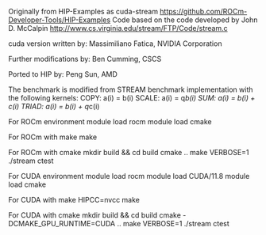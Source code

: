 Originally from HIP-Examples as cuda-stream 
   https://github.com/ROCm-Developer-Tools/HIP-Examples
Code based on the code developed by John D. McCalpin
http://www.cs.virginia.edu/stream/FTP/Code/stream.c

cuda version written by: Massimiliano Fatica, NVIDIA Corporation

Further modifications by: Ben Cumming, CSCS

Ported to HIP by: Peng Sun, AMD

The benchmark is modified from STREAM benchmark implementation with the following kernels:
    COPY:       a(i) = b(i)
    SCALE:      a(i) = q*b(i)
    SUM:        a(i) = b(i) + c(i)
    TRIAD:      a(i) = b(i) + q*c(i)

For ROCm environment
   module load rocm
   module load cmake

For ROCm with make
   make

For ROCm with cmake
   mkdir build && cd build
   cmake ..
   make VERBOSE=1
   ./stream
   ctest      

For CUDA environment
   module load rocm
   module load CUDA/11.8
   module load cmake

For CUDA with make
   HIPCC=nvcc make

For CUDA with cmake
   mkdir build && cd build
   cmake -DCMAKE_GPU_RUNTIME=CUDA ..
   make VERBOSE=1
   ./stream
   ctest      
